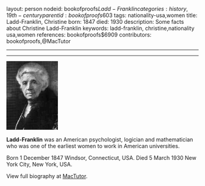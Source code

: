 layout: person
nodeid: bookofproofs$Ladd-Franklin
categories: history,19th-century
parentid: bookofproofs$603
tags: nationality-usa,women
title: Ladd-Franklin, Christine
born: 1847
died: 1930
description: Some facts about Christine Ladd-Franklin
keywords: ladd-franklin, christine,nationality usa,women
references: bookofproofs$6909
contributors: bookofproofs,@MacTutor

---


---

![Ladd-Franklin.jpg](https://github.com/bookofproofs/bookofproofs.github.io/blob/main/_sources/_assets/images/portraits/Ladd-Franklin.jpg?raw=true)

**Ladd-Franklin** was an American psychologist, logician and mathematician who was one of the earliest women to work in American universities.

Born 1 December 1847 Windsor, Connecticut, USA. Died 5 March 1930 New York City, New York, USA.


View full biography at [MacTutor](https://mathshistory.st-andrews.ac.uk/Biographies/Ladd-Franklin/).